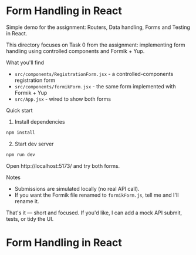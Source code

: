 # Form Handling in React

Simple demo for the assignment: Routers, Data handling, Forms and Testing in React.

This directory focuses on Task 0 from the assignment: implementing form handling using
controlled components and Formik + Yup.

What you'll find
- `src/components/RegistrationForm.jsx` - a controlled-components registration form
- `src/components/formikForm.jsx` - the same form implemented with Formik + Yup
- `src/App.jsx` - wired to show both forms

Quick start
1. Install dependencies

```bash
npm install
```

2. Start dev server

```bash
npm run dev
```

Open http://localhost:5173/ and try both forms.

Notes
- Submissions are simulated locally (no real API call).
- If you want the Formik file renamed to `formikForm.js`, tell me and I'll rename it.

That's it — short and focused. If you'd like, I can add a mock API submit, tests, or tidy the UI.

# Form Handling in React
